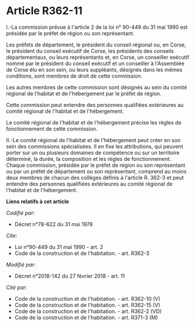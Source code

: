 # Article R362-11

I.-La commission prévue à l'article 2 de la loi n° 90-449 du 31 mai 1990 est présidée par le préfet de région ou son
représentant.

Les préfets de département, le président du conseil régional ou, en Corse, le président du conseil exécutif de Corse, les
présidents des conseils départementaux, ou leurs représentants et, en Corse, un conseiller exécutif nommé par le président du
conseil exécutif et un conseiller à l'Assemblée de Corse élu en son sein, ou leurs suppléants, désignés dans les mêmes
conditions, sont membres de droit de cette commission.

Les autres membres de cette commission sont désignés au sein du comité régional de l'habitat et de l'hébergement par le
préfet de région.

Cette commission peut entendre des personnes qualifiées extérieures au comité régional de l'habitat et de l'hébergement.

Le comité régional de l'habitat et de l'hébergement précise les règles de fonctionnement de cette commission.

II.-Le comité régional de l'habitat et de l'hébergement peut créer en son sein des commissions spécialisées. Il en fixe les
attributions, qui peuvent porter sur un ou plusieurs domaines de compétence ou sur un territoire déterminé, la durée, la
composition et les règles de fonctionnement. Chaque commission, présidée par le préfet de région ou son représentant ou par
un préfet de département ou son représentant, comprend au moins deux membres de chacun des collèges définis à l'article R.
362-3 et peut entendre des personnes qualifiées extérieures au comité régional de l'habitat et de l'hébergement.

**Liens relatifs à cet article**

_Codifié par_:

  - Décret n°78-622 du 31 mai 1978

_Cite_:

  - Loi n°90-449 du 31 mai 1990 - art. 2
  - Code de la construction et de l'habitation. - art. R362-3

_Modifié par_:

  - Décret n°2018-142 du 27 février 2018 - art. 11

_Cité par_:

  - Code de la construction et de l'habitation. - art. R362-10 (V)
  - Code de la construction et de l'habitation. - art. R362-15 (V)
  - Code de la construction et de l'habitation. - art. R362-2 (VD)
  - Code de la construction et de l'habitation. - art. R371-3 (M)
